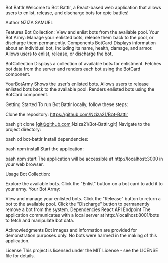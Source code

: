 Bot Battlr
Welcome to Bot Battlr, a React-based web application that allows users to enlist, release, and discharge bots for epic battles!

Author
NZIZA SAMUEL

Features
Bot Collection: View and enlist bots from the available pool.
Your Bot Army: Manage your enlisted bots, release them back to the pool, or discharge them permanently.
Components
BotCard
Displays information about an individual bot, including its name, health, damage, and armor. Allows users to enlist, release, or discharge the bot.

BotCollection
Displays a collection of available bots for enlistment. Fetches bot data from the server and renders each bot using the BotCard component.

YourBotArmy
Shows the user's enlisted bots. Allows users to release enlisted bots back to the available pool. Renders enlisted bots using the BotCard component.

Getting Started
To run Bot Battlr locally, follow these steps:

Clone the repository: https://github.com/Nziza21/Bot-Battlr

bash
git clone [git@github.com:Nziza21/Bot-Battlr.git]
Navigate to the project directory:

bash
cd bot-battlr
Install dependencies:

bash
npm install
Start the application:

bash
npm start
The application will be accessible at http://localhost:3000 in your web browser.

Usage
Bot Collection:

Explore the available bots.
Click the "Enlist" button on a bot card to add it to your army.
Your Bot Army:

View and manage your enlisted bots.
Click the "Release" button to return a bot to the available pool.
Click the "Discharge" button to permanently remove a bot from the system.
Dependencies
React
API Endpoint
The application communicates with a local server at http://localhost:8001/bots to fetch and manipulate bot data.

Acknowledgments
Bot images and information are provided for demonstration purposes only. No bots were harmed in the making of this application.

License
This project is licensed under the MIT License - see the LICENSE file for details.

